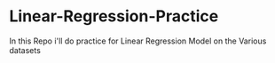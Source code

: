 # Linear-Regression-Practice
In this Repo i'll do practice for Linear Regression Model on the Various datasets
